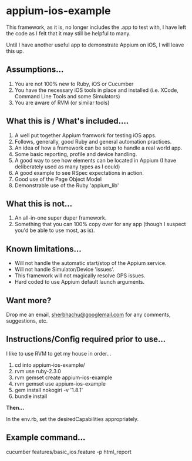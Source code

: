 # appium-ios-example

This framework, as it is, no longer includes the .app to test with, I have left the code as I felt that it may still be helpful to many.

Until I have another useful app to demonstrate Appium on iOS, I will leave this up.

## Assumptions...

 1. You are not 100% new to Ruby, iOS or Cucumber
 2. You have the necessary iOS tools in place and installed (i.e. XCode, Command Line Tools and some Simulators)
 3. You are aware of RVM (or similar tools)

## What this is / What's included....

 1. A well put together Appium framwork for testing iOS apps.
 2. Follows, generally, good Ruby and general automation practices.
 3. An idea of how a framework can be setup to handle a real world app.
 4. Some basic reporting, profile and device handling.
 5. A good way to see how elements can be located in Appium (I have deliberately used as many types as I could)
 6. A good example to see RSpec expectations in action.
 7. Good use of the Page Object Model
 8. Demonstrable use of the Ruby 'appium_lib'

## What this is not...

1. An all-in-one super duper framework.
2. Something that you can 100% copy over for any app (though I suspect you'd be able to use most, as is).

## Known limitations...

 - Will not handle the automatic start/stop of the Appium service.
 - Will not handle Simulator/Device 'issues'.
 - This framework will not magically resolve GPS issues.
 - Hard coded to use Appium default launch arguments.

## Want more?

Drop me an email, sherbhachu@googlemail.com for any comments, suggestions, etc.

## Instructions/Config required prior to use...

I like to use RVM to get my house in order...

1. cd into appium-ios-example/
2. rvm use ruby-2.3.0
3. rvm gemset create appium-ios-example
4. rvm gemset use appium-ios-example
5. gem install nokogiri -v '1.8.1'
6. bundle install

**Then...**

In the env.rb, set the desiredCapabilities appropriately.

## Example command...

cucumber features/basic_ios.feature -p html_report
